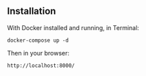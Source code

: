 ## Installation

With Docker installed and running, in Terminal:

````
docker-compose up -d
````

Then in your browser:
````
http://localhost:8000/
````
